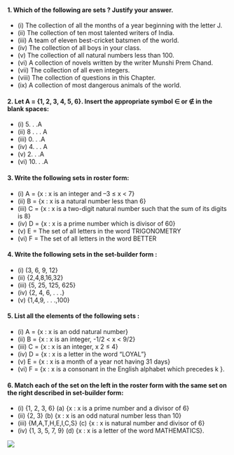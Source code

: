 #### 1. Which of the following are sets ? Justify your answer.
* (i) The collection of all the months of a year beginning with the letter J.
* (ii) The collection of ten most talented writers of India.
* (iii) A team of eleven best-cricket batsmen of the world.
* (iv) The collection of all boys in your class.
* (v) The collection of all natural numbers less than 100.
* (vi) A collection of novels written by the writer Munshi Prem Chand.
* (vii) The collection of all even integers.
* (viii) The collection of questions in this Chapter.
* (ix) A collection of most dangerous animals of the world.
#### 2. Let A = {1, 2, 3, 4, 5, 6}. Insert the appropriate symbol ∈ or ∉ in the blank spaces:
* (i) 5. . .A 
* (ii) 8 . . . A 
* (iii) 0. . .A
* (iv) 4. . . A 
* (v) 2. . .A 
* (vi) 10. . .A
#### 3. Write the following sets in roster form:
* (i) A = {x : x is an integer and –3 ≤ x < 7}
* (ii) B = {x : x is a natural number less than 6}
* (iii) C = {x : x is a two-digit natural number such that the sum of its digits is 8}
* (iv) D = {x : x is a prime number which is divisor of 60}
* (v) E = The set of all letters in the word TRIGONOMETRY
* (vi) F = The set of all letters in the word BETTER
#### 4. Write the following sets in the set-builder form :
* (i) (3, 6, 9, 12} 
* (ii) {2,4,8,16,32} 
* (iii) {5, 25, 125, 625}
* (iv) {2, 4, 6, . . .} 
* (v) {1,4,9, . . .,100}
#### 5. List all the elements of the following sets :
* (i) A = {x : x is an odd natural number}
* (ii) B = {x : x is an integer, -1/2 < x < 9/2}
* (iii) C = {x : x is an integer, x 2 ≤ 4}
* (iv) D = {x : x is a letter in the word “LOYAL”}
* (v) E = {x : x is a month of a year not having 31 days}
* (vi) F = {x : x is a consonant in the English alphabet which precedes k }.
#### 6. Match each of the set on the left in the roster form with the same set on the right described in set-builder form:
* (i) {1, 2, 3, 6} (a) {x : x is a prime number and a divisor of 6}
* (ii) {2, 3} (b) {x : x is an odd natural number less than 10}
* (iii) {M,A,T,H,E,I,C,S} (c) {x : x is natural number and divisor of 6}
* (iv) {1, 3, 5, 7, 9} (d) {x : x is a letter of the word MATHEMATICS}.


[![](https://img.youtube.com/vi/1GzaXyVPGcg/0.jpg)](https://www.youtube.com/watch?v=1GzaXyVPGcg) 


